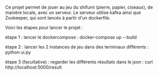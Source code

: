Ce projet permet de jouer au jeu du shifumi (pierre, papier, ciseaux), de manière locale, avec un serveur. Le serveur utilise kafka ainsi que Zookeeper, qui sont lancés à partir d'un dockerfile.

Voici les étapes pour lancer le projet :

étape 1 : 
lancer le dockercompose :  docker-compose up --build

étape 2 :
lancer les 2 instances de jeu dans des terminaux différents : python ui.py

étape 3 (facultative) :
regarder les différents résultats dans le json : curl http://localhost:5000/result
